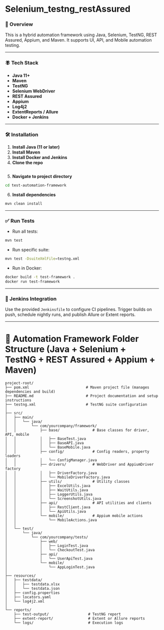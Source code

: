 # Selenium_testng_restAssured
### 🚀 Overview
This is a hybrid automation framework using Java, Selenium, TestNG, REST Assured, Appium, and Maven. It supports UI, API, and Mobile automation testing.

---

### 🪰 Tech Stack
- **Java 11+**
- **Maven**
- **TestNG**
- **Selenium WebDriver**
- **REST Assured**
- **Appium**
- **Log4j2**
- **ExtentReports / Allure**
- **Docker + Jenkins**

---

### 🛠️ Installation
1. **Install Java (11 or later)**
2. **Install Maven**
3. **Install Docker and Jenkins**
4. **Clone the repo**
```bash

```
5. **Navigate to project directory**
```bash
cd test-automation-framework
```
6. **Install dependencies**
```bash
mvn clean install
```

---

### ✅ Run Tests
- Run all tests:
```bash
mvn test
```
- Run specific suite:
```bash
mvn test -DsuiteXmlFile=testng.xml
```
- Run in Docker:
```bash
docker build -t test-framework .
docker run test-framework
```

---

### 📆 Jenkins Integration
Use the provided `Jenkinsfile` to configure CI pipelines. Trigger builds on push, schedule nightly runs, and publish Allure or Extent reports.

---




# 📁 Automation Framework Folder Structure (Java + Selenium + TestNG + REST Assured + Appium + Maven)

```
project-root/
├── pom.xml                          # Maven project file (manages dependencies and build)
├── README.md                        # Project documentation and setup instructions
├── testng.xml                       # TestNG suite configuration
│
├── src/
│   ├── main/
│   │   └── java/
│   │       └── com/yourcompany/framework/
│   │           ├── base/               # Base classes for driver, API, mobile
│   │           │   ├── BaseTest.java
│   │           │   ├── BaseAPI.java
│   │           │   └── BaseMobile.java
│   │           ├── config/             # Config readers, property loaders
│   │           │   └── ConfigManager.java
│   │           ├── drivers/            # WebDriver and AppiumDriver factory
│   │           │   ├── DriverFactory.java
│   │           │   └── MobileDriverFactory.java
│   │           ├── utils/              # Utility classes
│   │           │   ├── ExcelUtils.java
│   │           │   ├── WaitUtils.java
│   │           │   ├── LoggerUtils.java
│   │           │   └── ScreenshotUtils.java
│   │           ├── api/                # API utilities and clients
│   │           │   ├── RestClient.java
│   │           │   └── ApiUtils.java
│   │           └── mobile/             # Appium mobile actions
│   │               └── MobileActions.java
│   │
│   └── test/
│       └── java/
│           └── com/yourcompany/tests/
│               ├── web/
│               │   ├── LoginTest.java
│               │   └── CheckoutTest.java
│               ├── api/
│               │   └── UserApiTest.java
│               └── mobile/
│                   └── AppLoginTest.java
│
├── resources/
│   ├── testdata/
│   │   ├── testdata.xlsx
│   │   └── testdata.json
│   ├── config.properties
│   ├── locators.yaml
│   └── log4j2.xml
│
└── reports/
    ├── test-output/                  # TestNG report
    ├── extent-report/                # Extent or Allure reports
    └── logs/                         # Execution logs
```
